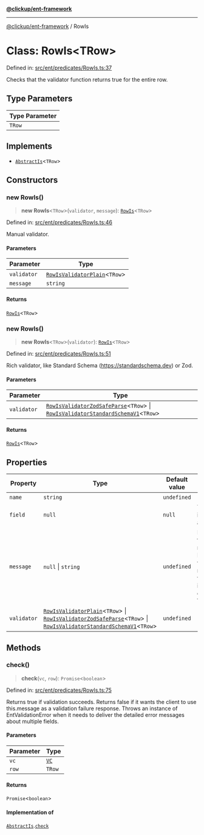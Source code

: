 [**@clickup/ent-framework**](../README.md)

***

[@clickup/ent-framework](../globals.md) / RowIs

# Class: RowIs\<TRow\>

Defined in: [src/ent/predicates/RowIs.ts:37](https://github.com/clickup/ent-framework/blob/master/src/ent/predicates/RowIs.ts#L37)

Checks that the validator function returns true for the entire row.

## Type Parameters

| Type Parameter |
| ------ |
| `TRow` |

## Implements

- [`AbstractIs`](../interfaces/AbstractIs.md)\<`TRow`\>

## Constructors

### new RowIs()

> **new RowIs**\<`TRow`\>(`validator`, `message`): [`RowIs`](RowIs.md)\<`TRow`\>

Defined in: [src/ent/predicates/RowIs.ts:46](https://github.com/clickup/ent-framework/blob/master/src/ent/predicates/RowIs.ts#L46)

Manual validator.

#### Parameters

| Parameter | Type |
| ------ | ------ |
| `validator` | [`RowIsValidatorPlain`](../type-aliases/RowIsValidatorPlain.md)\<`TRow`\> |
| `message` | `string` |

#### Returns

[`RowIs`](RowIs.md)\<`TRow`\>

### new RowIs()

> **new RowIs**\<`TRow`\>(`validator`): [`RowIs`](RowIs.md)\<`TRow`\>

Defined in: [src/ent/predicates/RowIs.ts:51](https://github.com/clickup/ent-framework/blob/master/src/ent/predicates/RowIs.ts#L51)

Rich validator, like Standard Schema (https://standardschema.dev) or Zod.

#### Parameters

| Parameter | Type |
| ------ | ------ |
| `validator` | [`RowIsValidatorZodSafeParse`](../type-aliases/RowIsValidatorZodSafeParse.md)\<`TRow`\> \| [`RowIsValidatorStandardSchemaV1`](../type-aliases/RowIsValidatorStandardSchemaV1.md)\<`TRow`\> |

#### Returns

[`RowIs`](RowIs.md)\<`TRow`\>

## Properties

| Property | Type | Default value | Description |
| ------ | ------ | ------ | ------ |
| <a id="name"></a> `name` | `string` | `undefined` | - |
| <a id="field"></a> `field` | `null` | `null` | The field this validation predicate is related to (null means that it applies to the entire Ent). |
| <a id="message-1"></a> `message` | `null` \| `string` | `undefined` | In case the predicate returns false or doesn't provide error messages by throwing EntValidationError, this message will be used. When message is null, it means that we expect the validator to return detailed information about each field errored (e.g. ValidatorStandardSchemaResult). |
| <a id="validator-2"></a> `validator` | [`RowIsValidatorPlain`](../type-aliases/RowIsValidatorPlain.md)\<`TRow`\> \| [`RowIsValidatorZodSafeParse`](../type-aliases/RowIsValidatorZodSafeParse.md)\<`TRow`\> \| [`RowIsValidatorStandardSchemaV1`](../type-aliases/RowIsValidatorStandardSchemaV1.md)\<`TRow`\> | `undefined` | - |

## Methods

### check()

> **check**(`vc`, `row`): `Promise`\<`boolean`\>

Defined in: [src/ent/predicates/RowIs.ts:75](https://github.com/clickup/ent-framework/blob/master/src/ent/predicates/RowIs.ts#L75)

Returns true if validation succeeds. Returns false if it wants the client
to use this.message as a validation failure response. Throws an instance of
EntValidationError when it needs to deliver the detailed error messages
about multiple fields.

#### Parameters

| Parameter | Type |
| ------ | ------ |
| `vc` | [`VC`](VC.md) |
| `row` | `TRow` |

#### Returns

`Promise`\<`boolean`\>

#### Implementation of

[`AbstractIs`](../interfaces/AbstractIs.md).[`check`](../interfaces/AbstractIs.md#check)
